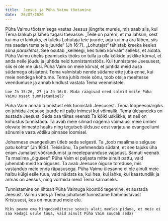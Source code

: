 ```yaml
---
title:  Jeesus ja Püha Vaimu tõotamine
date:  26/07/2020
---
```


Püha Vaimu tõotamisega vastas Jeesus jüngrite murele, mis saab siis, kui Tema lahkub ja läheb tagasi taevasse. „Teile on parem, et ma lahkun, sest kui ma ei lahkuks, ei tuleks Lohutaja teie juurde, aga kui ma ära lähen, siis ma saadan tema teie juurde“ (Jh 16:7). „Lohutajat“ tähistab kreeka keeles sõna _parakletos_. See osutab „kellelegi, kes tuleb kõrvale“ selleks, et aidata. Püha Vaimu üheks peamiseks tööks on tulla ja olla kõikide usklike kõrval, et anda neile jõudu ja juhtida neid tunnistamistöös. Kui tunnistame Jeesusest, siis ei ole me üksi. Püha Vaim on meie kõrval, et juhtida meid ausa südamega otsijateni. Tema valmistab nende südame ette juba enne, kui meie nendega kohtume. Tema juhib meie sõnu, toob otsija meeltesse veendumuse ja annab kindlust vastata Tema veenmistele.

`Loe Jh 15:26, 27 ja Jh 16:8. Mida räägivad need salmid meile Püha Vaimu osast tunnistamisel?`

Püha Vaim annab tunnistust ehk tunnistab Jeesusest. Tema lõppeesmärgiks on juhtida Jeesuse juurde nii palju inimesi kui võimalik. Tema ülesandeks on austada Jeesust. Seda osa täites veenab Ta kõiki usklikke, et neil on kohustus tunnistada. Ta avab meie silmad nägema võimalusi meie ümber olevate inimeste heaks ning tegutseb üldsuse eest varjatuna evangeeliumi sõnumile vastuvõtliku pinnase loomisel.

Johannese evangeelium ütleb seda selgesti. Ta „toob maailmale selguse patu kohta“ (Jh 16:8). Teisisõnu, Ta pehmendab südant, et see tajuks üha enam Jumalast võõrandumist ja meeleparanduse vajadust. Samuti veenab Ta maailma „õiguses“. Püha Vaim ei paljasta mitte ainult pattu, vaid juhendab meid ka õiguses. Ta avab Jeesuse õiguse toreduse, mis vastandub meie enda räpasusega. Püha Vaimu ülesanne ei ole ainult meie halbu külgi esile tuua, vaid näidata ka, kui hea, kui lahke, kui kaastundlik ja armas on Jeesus, ning vormida meid Tema sarnaseks.

Tunnistamine on lihtsalt Püha Vaimuga koostöö tegemine, et austada Jeesust. Vaimu väes ja Tema juhatusel tunnistame hämmastavast Kristusest, kes on muutnud meie elu.

`Miks peame oma hingedevõitmise soovis alati meeles pidama, et meie ei saa kedagi usule tuua, vaid ainult Püha Vaim suudab seda?`
